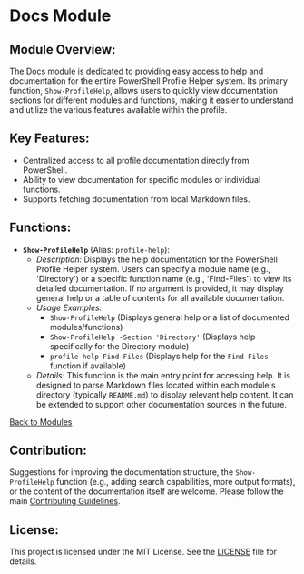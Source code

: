 <!-- filepath: c:\Users\MKAbuMattar\Work\powershell-profile\Module\Docs\README.md -->

# Docs Module

## **Module Overview:**

The Docs module is dedicated to providing easy access to help and documentation for the entire PowerShell Profile Helper system. Its primary function, `Show-ProfileHelp`, allows users to quickly view documentation sections for different modules and functions, making it easier to understand and utilize the various features available within the profile.

## **Key Features:**

- Centralized access to all profile documentation directly from PowerShell.
- Ability to view documentation for specific modules or individual functions.
- Supports fetching documentation from local Markdown files.

## **Functions:**

- **`Show-ProfileHelp`** (Alias: `profile-help`):
  - _Description:_ Displays the help documentation for the PowerShell Profile Helper system. Users can specify a module name (e.g., 'Directory') or a specific function name (e.g., 'Find-Files') to view its detailed documentation. If no argument is provided, it may display general help or a table of contents for all available documentation.
  - _Usage Examples:_
    - `Show-ProfileHelp` (Displays general help or a list of documented modules/functions)
    - `Show-ProfileHelp -Section 'Directory'` (Displays help specifically for the Directory module)
    - `profile-help Find-Files` (Displays help for the `Find-Files` function if available)
  - _Details:_ This function is the main entry point for accessing help. It is designed to parse Markdown files located within each module's directory (typically `README.md`) to display relevant help content. It can be extended to support other documentation sources in the future.

[Back to Modules](../../README.md#modules)

## **Contribution:**

Suggestions for improving the documentation structure, the `Show-ProfileHelp` function (e.g., adding search capabilities, more output formats), or the content of the documentation itself are welcome. Please follow the main [Contributing Guidelines](../../README.md#contributing).

## **License:**

This project is licensed under the MIT License. See the [LICENSE](../../LICENSE) file for details.
